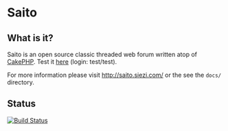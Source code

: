 Saito
=====

What is it?
-----------

Saito is an open source classic threaded web forum written atop of [CakePHP][cake]. Test it [here][1] (login: test/test).

For more information please visit <http://saito.siezi.com/> or the see the `docs/` directory.

Status
------

[![Build Status](https://secure.travis-ci.org/Schlaefer/Saito.png?branch=master)](http://travis-ci.org/Schlaefer/Saito)

[1]: http://saito.gopagoda.com/
[cake]: http://saito.gopagoda.com/